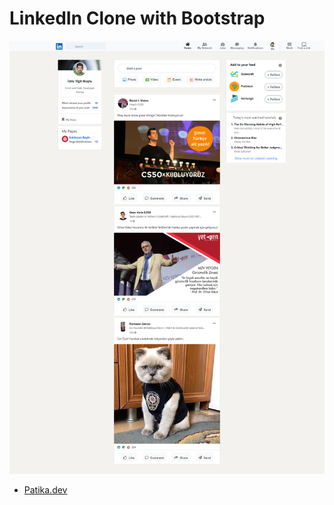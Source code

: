 # LinkedIn Clone with Bootstrap
![](assets/ss.png)
* [Patika.dev](https://app.patika.dev/yigitmustu)
